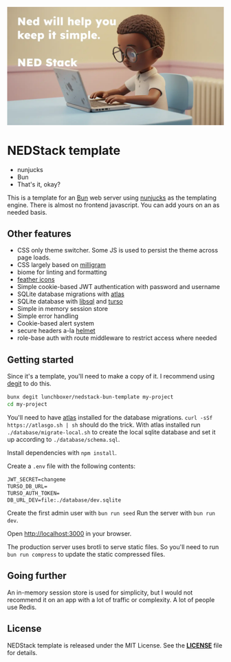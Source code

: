 ![Header](./nerdy-ned-banner.webp)
# NEDStack template

- nunjucks
- Bun
- That's it, okay?

This is a template for an [Bun](http://bun.sh) web server using [nunjucks](https://mozilla.github.io/nunjucks/) as the templating engine. There is almost no frontend javascript. You can add yours on an as needed basis.

## Other features

- CSS only theme switcher. Some JS is used to persist the theme across page loads.
- CSS largely based on [milligram](https://milligram.io/)
- biome for linting and formatting
- [feather icons](https://feathericons.com/)
- Simple cookie-based JWT authentication with password and username
- SQLite database migrations with [atlas](https://atlasgo.io)
- SQLite database with [libsql](https://libsql.org) and [turso](https://github.com/turso/turso)
- Simple in memory session store
- Simple error handling
- Cookie-based alert system
- secure headers a-la [helmet](https://helmetjs.github.io/)
- role-base auth with route middleware to restrict access where needed

## Getting started

Since it's a template, you'll need to make a copy of it. I recommend using [degit](https://github.com/Rich-Harris/degit) to do this.

```bash
bunx degit lunchboxer/nedstack-bun-template my-project
cd my-project
```

You'll need to have [atlas](https://atlasgo.io) installed for the database migrations. `curl -sSf https://atlasgo.sh | sh` should do the trick. With atlas installed run `./database/migrate-local.sh` to create the local sqlite database and set it up according to `./database/schema.sql`.

Install dependencies with `npm install`.

Create a `.env` file with the following contents:

```env
JWT_SECRET=changeme
TURSO_DB_URL=
TURSO_AUTH_TOKEN=
DB_URL_DEV=file:./database/dev.sqlite
```

Create the first admin user with `bun run seed`
Run the server with `bun run dev`.

Open [http://localhost:3000](http://localhost:3000) in your browser.

The production server uses brotli to serve static files. So you'll need to run `bun run compress` to update the static compressed files.

## Going further

An in-memory session store is used for simplicity, but I would not recommend it on an app with a lot of traffic or complexity. A lot of people use Redis.

## **License**

NEDStack template is released under the MIT License. See the **[LICENSE](./LICENSE)** file for details.
